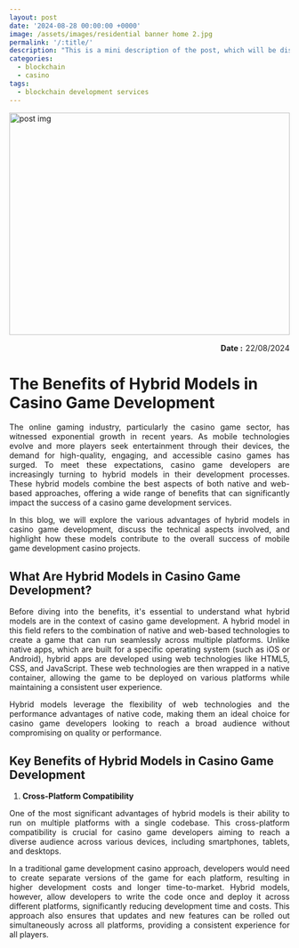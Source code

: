 ```yaml
---
layout: post
date: '2024-08-28 00:00:00 +0000'
image: /assets/images/residential banner home 2.jpg
permalink: '/:title/'
description: "This is a mini description of the post, which will be displayed in the card layout."
categories:
  - blockchain
  - casino
tags:
  - blockchain development services
---
```




<div style="width:100%;margin:10px 0px 10px 0px;">
<img style="max-height:400px; width:100%; object-fit:cover;" src="/assets/images/residential banner home 2.jpg" alt="post img" /> 
</div>
<div style="display:flex;margin:15px 0px; justify-content:end;">
<span style="font-weight:bold;padding:0px 5px 0px 0px;">Date : </span> 22/08/2024
</div>
<h1>The Benefits of Hybrid Models in Casino Game Development</h1>

<p style="text-align: justify;">The online gaming industry, particularly the casino game sector, has witnessed exponential growth in recent years. As mobile technologies evolve and more players seek entertainment through their devices, the demand for high-quality, engaging, and accessible casino games has surged. To meet these expectations, casino game developers are increasingly turning to hybrid models in their development processes. These hybrid models combine the best aspects of both native and web-based approaches, offering a wide range of benefits that can significantly impact the success of a casino game development services.</p>

<p style="text-align: justify;">In this blog, we will explore the various advantages of hybrid models in casino game development, discuss the technical aspects involved, and highlight how these models contribute to the overall success of mobile game development casino projects.</p>

<h2>What Are Hybrid Models in Casino Game Development?</h2>

<p style="text-align: justify;">Before diving into the benefits, it's essential to understand what hybrid models are in the context of casino game development. A hybrid model in this field refers to the combination of native and web-based technologies to create a game that can run seamlessly across multiple platforms. Unlike native apps, which are built for a specific operating system (such as iOS or Android), hybrid apps are developed using web technologies like HTML5, CSS, and JavaScript. These web technologies are then wrapped in a native container, allowing the game to be deployed on various platforms while maintaining a consistent user experience.</p>

<p style="text-align: justify;">Hybrid models leverage the flexibility of web technologies and the performance advantages of native code, making them an ideal choice for casino game developers looking to reach a broad audience without compromising on quality or performance.</p>

<h2>Key Benefits of Hybrid Models in Casino Game Development</h2>

<ol>
  <li><strong>Cross-Platform Compatibility</strong></li>
</ol>

<p style="text-align: justify;">One of the most significant advantages of hybrid models is their ability to run on multiple platforms with a single codebase. This cross-platform compatibility is crucial for casino game developers aiming to reach a diverse audience across various devices, including smartphones, tablets, and desktops.</p>

<p style="text-align: justify;">In a traditional game development casino approach, developers would need to create separate versions of the game for each platform, resulting in higher development costs and longer time-to-market. Hybrid models, however, allow developers to write the code once and deploy it across different platforms, significantly reducing development time and costs. This approach also ensures that updates and new features can be rolled out simultaneously across all platforms, providing a consistent experience for all players.</p>
